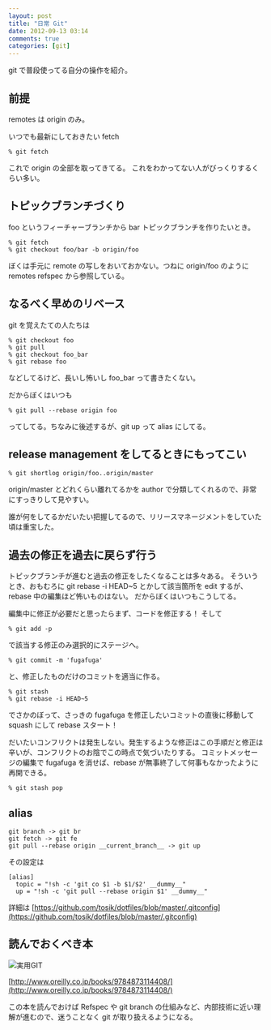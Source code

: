 ```yaml
---
layout: post
title: "日常 Git"
date: 2012-09-13 03:14
comments: true
categories: [git]
---
```


git で普段使ってる自分の操作を紹介。

## 前提

remotes は origin のみ。

いつでも最新にしておきたい fetch

    % git fetch

これで origin の全部を取ってきてる。
これをわかってない人がびっくりするくらい多い。

## トピックブランチづくり

foo というフィーチャーブランチから bar トピックブランチを作りたいとき。

    % git fetch
    % git checkout foo/bar -b origin/foo

ぼくは手元に remote の写しをおいておかない。つねに origin/foo のように remotes refspec から参照している。

## なるべく早めのリベース

git を覚えたての人たちは

    % git checkout foo
    % git pull
    % git checkout foo_bar
    % git rebase foo

などしてるけど、長いし怖いし foo_bar って書きたくない。

だからぼくはいつも

    % git pull --rebase origin foo

ってしてる。ちなみに後述するが、git up って alias にしてる。

## release management をしてるときにもってこい

    % git shortlog origin/foo..origin/master

origin/master とどれくらい離れてるかを author で分類してくれるので、非常にすっきりして見やすい。

誰が何をしてるかだいたい把握してるので、リリースマネージメントをしていた頃は重宝した。

## 過去の修正を過去に戻らず行う

トピックブランチが進むと過去の修正をしたくなることは多々ある。
そういうとき、おもむろに git rebase -i HEAD~5 とかして該当箇所を edit するが、rebase 中の編集ほど怖いものはない。
だからぼくはいつもこうしてる。

編集中に修正が必要だと思ったらまず、コードを修正する！
そして

    % git add -p

で該当する修正のみ選択的にステージへ。

    % git commit -m 'fugafuga'

と、修正したものだけのコミットを適当に作る。

    % git stash
    % git rebase -i HEAD~5

でさかのぼって、さっきの fugafuga を修正したいコミットの直後に移動して squash にして rebase スタート！

だいたいコンフリクトは発生しない。発生するような修正はこの手順だと修正は辛いが、コンフリクトのお陰でこの時点で気づいたりする。
コミットメッセージの編集で fugafuga を消せば、rebase が無事終了して何事もなかったように再開できる。

    % git stash pop

## alias

    git branch -> git br
    git fetch -> git fe
    git pull --rebase origin __current_branch__ -> git up

その設定は

    [alias]
      topic = "!sh -c 'git co $1 -b $1/$2' __dummy__"
      up = "!sh -c 'git pull --rebase origin $1' __dummy__"

詳細は [https://github.com/tosik/dotfiles/blob/master/.gitconfig](https://github.com/tosik/dotfiles/blob/master/.gitconfig)

## 読んでおくべき本

![実用GIT](http://www.oreilly.co.jp/books/images/picture978-4-87311-440-8.gif)

[http://www.oreilly.co.jp/books/9784873114408/](http://www.oreilly.co.jp/books/9784873114408/)

この本を読んでおけば Refspec や git branch の仕組みなど、内部技術に近い理解が進むので、迷うことなく git が取り扱えるようになる。
